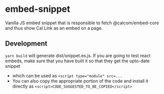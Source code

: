 # embed-snippet

Vanilla JS embed snippet that is responsible to fetch @calcom/embed-core and thus show Cal Link as an embed on a page.

## Development

`yarn build` will generate dist/snippet.es.js. If you are going to test react embeds, make sure that you have built it so that they get the upto-date snippet

- which can be used as `<script type="module" src=...`
- You can also copy the appropriate portion of the code and install it directly as `<script>CODE_SUGGESTED_TO_BE_COPIED</script>`
